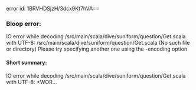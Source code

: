 error id: 1BRVHDSjzH/3dcx9Kt7hVA==
### Bloop error:

IO error while decoding <WORKSPACE>/src/main/scala/dive/suniform/question/Get.scala with UTF-8: <WORKSPACE>/src/main/scala/dive/suniform/question/Get.scala (No such file or directory)
Please try specifying another one using the -encoding option
#### Short summary: 

IO error while decoding <WORKSPACE>/src/main/scala/dive/suniform/question/Get.scala with UTF-8: <WOR...